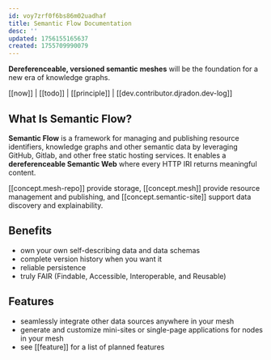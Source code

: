```yaml
---
id: voy7zrf0f6bs86m02uadhaf
title: Semantic Flow Documentation
desc: ''
updated: 1756155165637
created: 1755709990079
---
```


**Dereferenceable, versioned semantic meshes** will be the foundation for a new era of knowledge graphs.

[[now]] | [[todo]] | [[principle]] | [[dev.contributor.djradon.dev-log]]

## What Is Semantic Flow?

**Semantic Flow** is a framework for managing and publishing resource identifiers, knowledge graphs and other semantic data by leveraging GitHub, Gitlab, and other free static hosting services. It enables a **dereferenceable Semantic Web** where every HTTP IRI returns meaningful content.

[[concept.mesh-repo]] provide storage, [[concept.mesh]] provide resource management and publishing, and [[concept.semantic-site]] support data discovery and explainability.

## Benefits

- own your own self-describing data and data schemas
- complete version history when you want it
- reliable persistence
- truly FAIR (Findable, Accessible, Interoperable, and Reusable)

## Features

- seamlessly integrate other data sources anywhere in your mesh
- generate and customize mini-sites or single-page applications for nodes in your mesh
- see [[feature]] for a list of planned features
